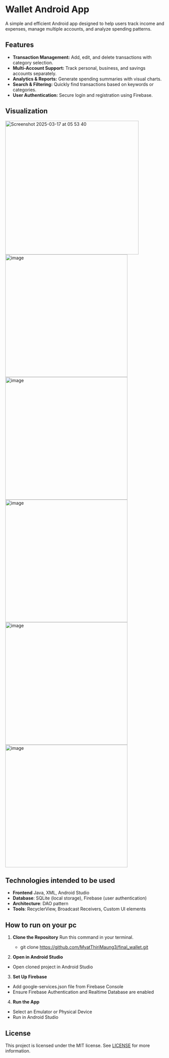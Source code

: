 # Wallet Android App

A simple and efficient Android app designed to help users track income and expenses, manage multiple accounts, and analyze spending patterns.

## Features  
- **Transaction Management:** Add, edit, and delete transactions with category selection.
- **Multi-Account Support:** Track personal, business, and savings accounts separately.
- **Analytics & Reports:** Generate spending summaries with visual charts.
- **Search & Filtering:** Quickly find transactions based on keywords or categories.
- **User Authentication:** Secure login and registration using Firebase.

## Visualization
<img width="420" alt="Screenshot 2025-03-17 at 05 53 40" src="https://github.com/user-attachments/assets/39367c11-b039-488d-9421-7cd083aa29bc" />
<img width="385" alt="image" src="https://github.com/user-attachments/assets/70dee6fd-0645-4bfd-b226-ef73affca285" />
<img width="385" alt="image" src="https://github.com/user-attachments/assets/051a06af-909c-4b0b-9756-dcfba1d9a195" />
<img width="385" alt="image" src="https://github.com/user-attachments/assets/b7a4a5ea-5840-485e-a099-0d6ea8e1ea4a" />
<img width="385" alt="image" src="https://github.com/user-attachments/assets/ce2625e2-348a-4e37-9009-d86b54c3bb8d" />
<img width="385" alt="image" src="https://github.com/user-attachments/assets/8a7df8c8-e18c-4ea1-ba26-22b2488c03df" />


## Technologies intended to be used 
- **Frontend** Java, XML, Android Studio
- **Database**: SQLite (local storage), Firebase (user authentication)
- **Architecture**: DAO pattern
- **Tools**: RecyclerView, Broadcast Receivers, Custom UI elements

## How to run on your pc
1. **Clone the Repository**
Run this command in your terminal.
      - git clone https://github.com/MyatThiriMaung3/final_wallet.git

2. **Open in Android Studio**
- Open cloned project in Android Studio

3. **Set Up Firebase**
- Add google-services.json file from Firebase Console
- Ensure Firebase Authentication and Realtime Database are enabled

4. **Run the App**
- Select an Emulator or Physical Device
- Run in Android Studio

## License
This project is licensed under the MIT license. See [LICENSE](https://github.com/MyatThiriMaung3/task-management-web-app/blob/main/LICENSE) for more information.
